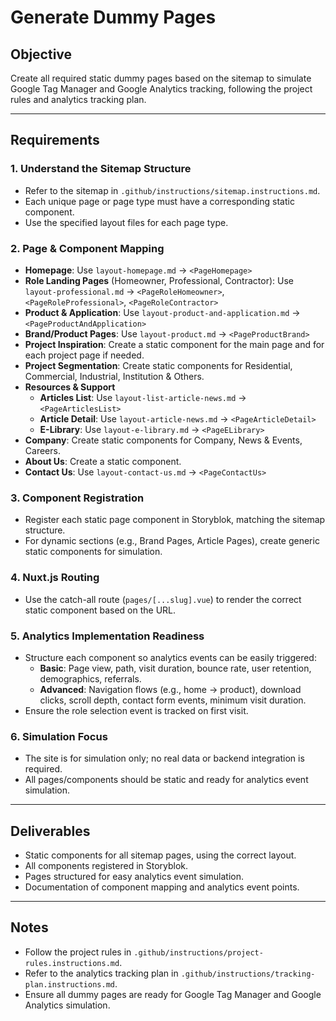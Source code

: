 # Generate Dummy Pages

## Objective
Create all required static dummy pages based on the sitemap to simulate Google Tag Manager and Google Analytics tracking, following the project rules and analytics tracking plan.

---

## Requirements

### 1. Understand the Sitemap Structure
- Refer to the sitemap in `.github/instructions/sitemap.instructions.md`.
- Each unique page or page type must have a corresponding static component.
- Use the specified layout files for each page type.

### 2. Page & Component Mapping
- **Homepage**: Use `layout-homepage.md` → `<PageHomepage>`
- **Role Landing Pages** (Homeowner, Professional, Contractor): Use `layout-professional.md` → `<PageRoleHomeowner>`, `<PageRoleProfessional>`, `<PageRoleContractor>`
- **Product & Application**: Use `layout-product-and-application.md` → `<PageProductAndApplication>`
- **Brand/Product Pages**: Use `layout-product.md` → `<PageProductBrand>`
- **Project Inspiration**: Create a static component for the main page and for each project page if needed.
- **Project Segmentation**: Create static components for Residential, Commercial, Industrial, Institution & Others.
- **Resources & Support**
  - **Articles List**: Use `layout-list-article-news.md` → `<PageArticlesList>`
  - **Article Detail**: Use `layout-article-news.md` → `<PageArticleDetail>`
  - **E-Library**: Use `layout-e-library.md` → `<PageELibrary>`
- **Company**: Create static components for Company, News & Events, Careers.
- **About Us**: Create a static component.
- **Contact Us**: Use `layout-contact-us.md` → `<PageContactUs>`

### 3. Component Registration
- Register each static page component in Storyblok, matching the sitemap structure.
- For dynamic sections (e.g., Brand Pages, Article Pages), create generic static components for simulation.

### 4. Nuxt.js Routing
- Use the catch-all route (`pages/[...slug].vue`) to render the correct static component based on the URL.

### 5. Analytics Implementation Readiness
- Structure each component so analytics events can be easily triggered:
  - **Basic**: Page view, path, visit duration, bounce rate, user retention, demographics, referrals.
  - **Advanced**: Navigation flows (e.g., home → product), download clicks, scroll depth, contact form events, minimum visit duration.
- Ensure the role selection event is tracked on first visit.

### 6. Simulation Focus
- The site is for simulation only; no real data or backend integration is required.
- All pages/components should be static and ready for analytics event simulation.

---

## Deliverables

- Static components for all sitemap pages, using the correct layout.
- All components registered in Storyblok.
- Pages structured for easy analytics event simulation.
- Documentation of component mapping and analytics event points.

---

## Notes

- Follow the project rules in `.github/instructions/project-rules.instructions.md`.
- Refer to the analytics tracking plan in `.github/instructions/tracking-plan.instructions.md`.
- Ensure all dummy pages are ready for Google Tag Manager and Google Analytics simulation.